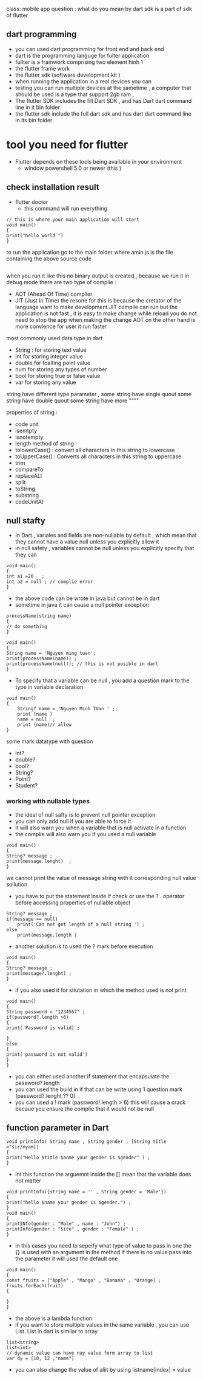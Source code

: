 
class: mobile app 
question : what do you mean by dart sdk is a part of sdk of flutter 



## dart programming 
- you can used dart programming for front end and  back end 
- dart is the programming languge for fulter application 
- fullter is a framwork comprising two element 
hinh 1 
- the flutter frame work 
- the flutter sdk (software development kit )
- when running the application in a real devices you can
- testing you can run multiple devices at the sametime , a computer that should be used is a type that support 2gb ram , 
- The flutter SDK includes the fill Dart SDK , and has Dart dart command line in it bin folder 
- the flutter sdk include the full dart sdk and has dart dart command line in its bin folder 

# tool you need for flutter 
- Flutter depends on these tools being available in your environment 
	- window powershell 5.0 or newer (this )
## check installation result 
- flutter doctor 
	- this command will run everything 
```
// this is where your main application will start 
void main()
{
print("hello world ")
}
```

to run the application go to the main folder where amin.js is the file containing the above source code 

```

```
when you run it like this no binary output is created ,  because we run it in debug mode 
there are two type of complie : 
- AOT (Ahead Of Time) complier 
- JIT (Just In Time) 
the resone for this is because the cretator of the language  want to make development 
JIT complie can run but the application is not fast , it is easy to make change while reload you do not need to stop the app when making the change 
AOT on the other hand is more convience for user it run faster 


most commonly used data type in dart 
- String : for storing text value 
- int for storing integer value 
- double for foalting point value 
- num for storing any types of number  
- bool for storing true or false value 
- var for storing any value 


string have different type parameter , some string have single quout some string have double quout some string have more """"


properties of string : 
- code unit 
- isemtpty 
- isnotempty 
- length 
method of string : 
- tolowerCase() : convert all characters in this string to lowercase
- toUpperCase() : Converts all characters in this string to uppercase
- trim
- compareTo
- replaceALl
- split
- toString
- substring
- codeUnitAt

## null stafty 
- In Dart , variales and fields are non-nullable by default , which mean that they cannot have a value null unless you explicitly allow it 
- in null safety , variables cannot be null unless you explicitly specify that they can 
```
void main()
{
int a1 =20   ; 
int a2 = null ; // complie error 
}
```
- the above code can be wrote in java but cannot be in dart 
- sometime in java it can cause a null pointer exception 
```
processName(string name)
{
// do something 
}

void main()
{
String name = 'Nguyen ming tuan';
print(processName(name)) ; 
print(processName(null)); // this is not posible in dart
}
``` 


- To specify that a variable can be null , you add a question mark to the type in variable declaration 

```
void main()
{
	String? name = 'Nguyen Minh TUan ' ; 
	print (name )
	name = null  ; 
	print (name)// allow 
}
```

some mark datatype with question 
- int? 
-  double? 
- bool?
- String?
- Point?
- Student?
### working with nullable types 
- the ideal of null safty is to prevent null pointer exception 
- you can only add null if you are able to force it 
- it will also warn you when a variable that is null activate in a function 
- the complie will also warn you if you used a null variable 
```
void main()
{
String? message ; 
print(message.lenght)  ;
}
```
we cannot print the value of message string with it corresponding null value 
sollution 
- you have to put the statement inside if check or use the ? . operator before accessing properties of nullable object 

```
String? message ; 
if(message == null)
	print('Can not get length of a null string ') ;  
else 
	print(message.length )
```
- another solution is to used the ? mark before execution 
```
void main()
{
String? message ; 
print(message?.lenght) ;
}
```
- if you also used it for situtation in which the method used is not print 
```
void main()
{
String password = "1234567" ; 
if(password?.length >6) 
{
print('Password is valid) ; 

}
else 
{
print('password is not valid')
}
}
```
- you can either used another if statement  that encapsulate the password?.length 
- you can used the build in if that can be write using 1 question mark (password?.lenght ?? 0)
- you can used a ! mark (password!.length > 6) this will cause a crack becaue you ensure  the complie that it would not be null 


## function parameter in Dart 
```
void printInfo( String name , String gender , [String title ="sir/myam])
{
print("Hello $title $anme your gender is $gender" ) ; 
}

```
- int this function the arguemnt inside the [] mean that the variable does not matter 

```
void printInfo({string name = '' , String gender = 'Male'})
{
print("hello $name your gender is $gender.") ; 
}
void main()
{
printINfo(gender : "Male" , name : "John") ; 
printInfo(gender : "Site" , gender : "Female" ) ; 
}
```
- in this cases you need to sepcify what type of value to pass in one the {} is used with an argument in the method if there is no value pass into the parameter it will used the default one 

```
void main()
{
const fruits = ["Apple" , "Mango" , "Banana" , "Orange] ; 
fruits.forEach(fruit)
{

}
}
```
- the above is a lambda function 
- if you want to store multiple values in the same variable , you can use List. List in dart is similar to array 
```
list<string>
list<int>
// dynamic value can have nay value form array to list 
var dy = [10, 12 ,"name"]
```
- you can also change the value of aliit by using listname[index] = value 